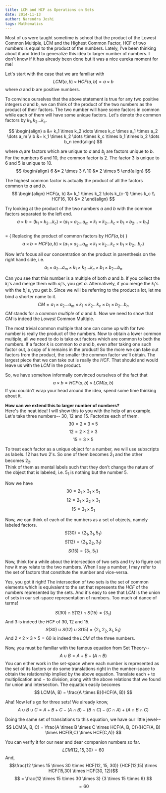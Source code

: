 ```yaml
---
title: LCM and HCF as Operations on Sets
date: 2014-11-13
author: Narendra Joshi
tags: Mathematics
---
```

Most of us were taught sometime is school that the product of the
Lowest Common Multiple, LCM and the Highest Common Factor, HCF of
two numbers is equal to the product of the numbers. Lately, I've
been thinking about it and tried to generalize this idea to larger number
of numbers. I don't know if it has already been done but it was a nice eureka
moment for me!

Let's start with the case that we are familiar with
$$LCM(a, b) \times HCF(a,b) = a \times b$$
where $a$ and $b$ are positive numbers.

To convince ourselves that the above statement is true for any two positive
integers $a$ and $b$, we can think of the product of the two numbers as
the product of their factors. The two number will have some factors in common
while each of them will have some unique factors. Let's denote the common factors
by $k_1,k_2 \dots k_c$.

$$ \begin{align} 
a &= k_1 \times k_2 \dots \times k_c \times a_1 \times a_2 \dots a_m \\ 
b &= k_1 \times k_2 \dots \times k_c \times b_1 \times b_2 \dots b_n
\end{align} $$

where $a_i$ are factors which are unique to $a$ and $b_j$ are factors unique to
$b$. For the numbers $6$ and $10$, the common factor is $2$.
The factor $3$ is unique to $6$ and $5$ is unique to $10$.
$$ \begin{align} 
6 &= 2 \times 3  \\
10 &= 2 \times 5
\end{align} $$

The highest common factor is actually the product of all the factors common
to $a$ and $b$.
$$ \begin{align}
HCF(a, b) &= k_1 \times k_2 \dots k_{c-1} \times k_c \\
HCF(6, 10) &= 2
\end{align} $$

Try looking at the product of the two numbers $a$ and $b$ with the common factors
separated to the left end.
$$a \times b = (k_1 \times k_2  \dots k_c) \times (a_1 \times a_2 \dots a_m \times
k_1 \times k_2 \dots k_c \times b_1 \times b_2 \dots \times b_n)$$  
= { Replacing the product of common factors by $HCF(a, b)$ }
$$a \times b = HCF(a, b)\times (a_1 \times a_2 \dots a_m \times k_1 \times k_2
\dots k_c \times b_1 \times b_2 \dots b_n)$$

Now let's focus all our concentration on the product in parenthesis on the right
hand side, i.e.
$$a_1 \times a_2 \dots a_m \times k_1 \times k_2 \dots k_c \times b_1 \times b_2 \dots b_n$$

Can you see that this number is a multiple of both $a$ and $b$.
If you collect the $k_i$'s and merge them with $a_i$'s, you get $a$.
Alternatively, if you merge the $k_i$'s with the $b_i$'s, you get $b$.
Since we will be referring to the product a lot, let me bind a shorter name to it.
$$CM = a_1 \times a_2 \dots a_m \times k_1 \times k_2 \dots k_c \times b_1
\times b_2 \dots b_n$$
$CM$ stands for a _common multiple_ of $a$ and $b$. Now we need to show that $CM$
is indeed the _Lowest_ Common Multiple.

The most trivial common multiple that one can come up with for two number is
really the product of the numbers. Now to obtain a lower common multiple, all we
need to do is take out factors which are common to both the numbers. If a factor
$k$ is common to $a$ and $b$, even after taking one such factor out, a copy of
$k$ remains in the product! So the more we can take out factors from the product,
the smaller the common factor we'll obtain. The largest piece that we can take
out is really the $HCF$. That should and would leave us with the $LCM$ in the
product.

So, we have somehow informally convinced ourselves of the fact that
$$ a \times b = HCF(a, b) \times LCM(a,b) $$
If you couldn't wrap your head around the idea, spend some time thinking about it.

**How can we extend this to larger number of numbers?**  
Here's the neat idea! I will show this to you with the help of an example.
Let's take three numbers-- 30, 12 and 15. Factorize each of them.
$$30 = 2 \times 3 \times 5$$
$$12 = 2 \times 2 \times 3$$
$$15 = 3 \times 5$$

To treat each factor as a unique object for a number, we will use subscripts as
labels. $12$ has two $2$'s. So one of them becomes $2_1$ and the other becomes
$2_2$.  
Think of them as mental labels such that they don't change the nature
of the object that is labeled, i.e. $5_1$ is nothing but the number $5$.

Now we have
$$30 = 2_1 \times 3_1 \times 5_1$$
$$12 = 2_1 \times 2_2 \times 3_1$$
$$15 = 3_1 \times 5_1 $$

Now, we can think of each of the numbers as a set of objects, namely labeled
factors.
$$ S(30) = \left\{ 2_1, 3_1, 5_1 \right\} $$
$$ S(12) = \left\{ 2_1, 2_2, 3_1 \right\} $$
$$ S(15) = \left\{ 3_1, 5_1 \right\} $$

Now, think for a while about the intersection of two sets and try to figure out how
it may relate to the two numbers. When I say a number, I may refer to the set
of factors that constitute the number and vice-versa.

Yes, you got it right! The intersection of two sets is the set of common elements
which is equivalent to the set that represents the $HCF$ of the numbers
represented by the sets. And it's easy to see that $LCM$ is the union of sets
in our set-space representation of numbers. Too much of dance of terms! 

$$ S(30) \cap S(12) \cap S(15) = \left\{ 3_1 \right\} $$
And $3$ is indeed the $HCF$ of 30, 12 and 15.
$$ S(30) \cup S(12) \cup S(15) = \left\{ 2_1, 2_2, 3_1, 5_1 \right\} $$
And $2 \times 2 \times 3 \times 5 = 60$ is indeed the $LCM$ of the three
numbers.

Now, you must be familiar with the famous equation from Set Theory--
$$ A \cup B = A + B - (A \cap B) $$
You can either work in the set-space where each number is represented as the set
of its factors or do some translations right in the number-space to obtain the 
relationship implied by the above equation.
Translate each $+$ to multiplication and $-$ to division, along with the above
relations that we found for union and intersection. The equation easily becomes
$$ LCM(A, B) = \frac{A \times B}{HCF(A, B)} $$

Aha! Now let's go for three sets!
We already know,
$$ A \cup B \cup C = A + B + C - (A \cap B) - (B \cap C) - (C \cap A) + (A \cap B \cap C) $$

Doing the same set of translations to this equation, we have our little jewel--
$$ LCM(A, B, C) = \frac{A \times B \times C \times HCF(A, B, C)}{HCF(A, B) \times HCF(B,C) \times HCF(C,A)} $$

You can verify it for our near and dear companion numbers so far.
$$LCM(12,15,30) = 60 $$
And,
$$\frac{12 \times 15 \times 30 \times HCF(12, 15, 30)}
{HCF(12,15) \times HCF(15,30) \times HCF(30, 12)}$$
$$ = \frac{12 \times 15 \times 30 \times 3} {3 \times 15 \times 6} $$
$$ = 60 $$








